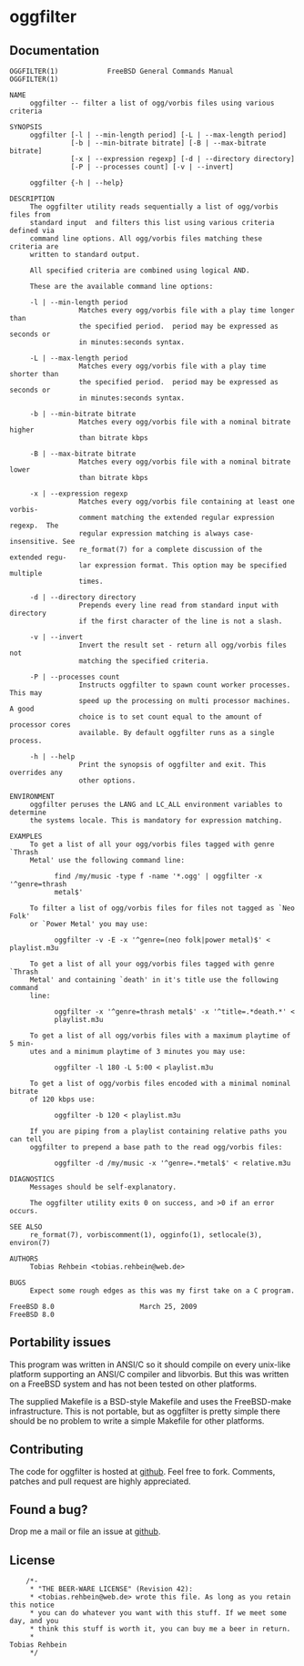 
oggfilter
=========

Documentation
-------------
    OGGFILTER(1)            FreeBSD General Commands Manual           OGGFILTER(1)
    
    NAME
         oggfilter -- filter a list of ogg/vorbis files using various criteria
    
    SYNOPSIS
         oggfilter [-l | --min-length period] [-L | --max-length period]
                   [-b | --min-bitrate bitrate] [-B | --max-bitrate bitrate]
                   [-x | --expression regexp] [-d | --directory directory]
                   [-P | --processes count] [-v | --invert]
    
         oggfilter {-h | --help}
    
    DESCRIPTION
         The oggfilter utility reads sequentially a list of ogg/vorbis files from
         standard input  and filters this list using various criteria defined via
         command line options. All ogg/vorbis files matching these criteria are
         written to standard output.
    
         All specified criteria are combined using logical AND.
    
         These are the available command line options:
    
         -l | --min-length period
                     Matches every ogg/vorbis file with a play time longer than
                     the specified period.  period may be expressed as seconds or
                     in minutes:seconds syntax.
    
         -L | --max-length period
                     Matches every ogg/vorbis file with a play time shorter than
                     the specified period.  period may be expressed as seconds or
                     in minutes:seconds syntax.
    
         -b | --min-bitrate bitrate
                     Matches every ogg/vorbis file with a nominal bitrate higher
                     than bitrate kbps
    
         -B | --max-bitrate bitrate
                     Matches every ogg/vorbis file with a nominal bitrate lower
                     than bitrate kbps
    
         -x | --expression regexp
                     Matches every ogg/vorbis file containing at least one vorbis-
                     comment matching the extended regular expression regexp.  The
                     regular expression matching is always case-insensitive. See
                     re_format(7) for a complete discussion of the extended regu-
                     lar expression format. This option may be specified multiple
                     times.
    
         -d | --directory directory
                     Prepends every line read from standard input with directory
                     if the first character of the line is not a slash.
    
         -v | --invert
                     Invert the result set - return all ogg/vorbis files not
                     matching the specified criteria.
    
         -P | --processes count
                     Instructs oggfilter to spawn count worker processes. This may
                     speed up the processing on multi processor machines. A good
                     choice is to set count equal to the amount of processor cores
                     available. By default oggfilter runs as a single process.
    
         -h | --help
                     Print the synopsis of oggfilter and exit. This overrides any
                     other options.
    
    ENVIRONMENT
         oggfilter peruses the LANG and LC_ALL environment variables to determine
         the systems locale. This is mandatory for expression matching.
    
    EXAMPLES
         To get a list of all your ogg/vorbis files tagged with genre `Thrash
         Metal' use the following command line:
    
               find /my/music -type f -name '*.ogg' | oggfilter -x '^genre=thrash
               metal$'
    
         To filter a list of ogg/vorbis files for files not tagged as `Neo Folk'
         or `Power Metal' you may use:
    
               oggfilter -v -E -x '^genre=(neo folk|power metal)$' < playlist.m3u
    
         To get a list of all your ogg/vorbis files tagged with genre `Thrash
         Metal' and containing `death' in it's title use the following command
         line:
    
               oggfilter -x '^genre=thrash metal$' -x '^title=.*death.*' <
               playlist.m3u
    
         To get a list of all ogg/vorbis files with a maximum playtime of 5 min-
         utes and a minimum playtime of 3 minutes you may use:
    
               oggfilter -l 180 -L 5:00 < playlist.m3u
    
         To get a list of ogg/vorbis files encoded with a minimal nominal bitrate
         of 120 kbps use:
    
               oggfilter -b 120 < playlist.m3u
    
         If you are piping from a playlist containing relative paths you can tell
         oggfilter to prepend a base path to the read ogg/vorbis files:
    
               oggfilter -d /my/music -x '^genre=.*metal$' < relative.m3u
    
    DIAGNOSTICS
         Messages should be self-explanatory.
    
         The oggfilter utility exits 0 on success, and >0 if an error occurs.
    
    SEE ALSO
         re_format(7), vorbiscomment(1), ogginfo(1), setlocale(3), environ(7)
    
    AUTHORS
         Tobias Rehbein <tobias.rehbein@web.de>
    
    BUGS
         Expect some rough edges as this was my first take on a C program.
    
    FreeBSD 8.0                     March 25, 2009                     FreeBSD 8.0

Portability issues
------------------
This program was written in ANSI/C so it should compile on every unix-like
platform supporting an ANSI/C compiler and libvorbis. But this was written on a
FreeBSD system and has not been tested on other platforms. 

The supplied Makefile is a BSD-style Makefile and uses the FreeBSD-make
infrastructure. This is not portable, but as oggfilter is pretty simple there
should be no problem to write a simple Makefile for other platforms.

Contributing
------------
The code for oggfilter is hosted at [github][1].  Feel free to fork.  Comments,
patches and pull request are highly appreciated.

[1]:    http://www.github.com/tobreh/oggfilter
         
Found a bug?
------------
Drop me a mail or file an issue at [github][2].

[2]:    http://github.com/tobreh/oggfilter/issues

License
-------
        /*-
         * "THE BEER-WARE LICENSE" (Revision 42):
         * <tobias.rehbein@web.de> wrote this file. As long as you retain this notice 
         * you can do whatever you want with this stuff. If we meet some day, and you 
         * think this stuff is worth it, you can buy me a beer in return.   
         *                                                              Tobias Rehbein
         */
